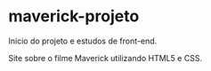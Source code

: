 # maverick-projeto

Início do projeto e estudos de front-end.

Site sobre o filme Maverick utilizando HTML5 e CSS.
